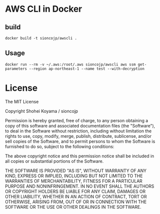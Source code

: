 # AWS CLI in Docker

## build

```shell
docker build -t sioncojp/awscli .
```

## Usage

```shell
docker run --rm -v ~/.aws:/root/.aws sioncojp/awscli aws ssm get-parameters --region ap-northeast-1 --name test --with-decryption
```

# License

The MIT License

Copyright Shohei Koyama / sioncojp 

Permission is hereby granted, free of charge, to any person obtaining a copy
of this software and associated documentation files (the "Software"), to deal
in the Software without restriction, including without limitation the rights
to use, copy, modify, merge, publish, distribute, sublicense, and/or sell
copies of the Software, and to permit persons to whom the Software is
furnished to do so, subject to the following conditions:

The above copyright notice and this permission notice shall be included in
all copies or substantial portions of the Software.

THE SOFTWARE IS PROVIDED "AS IS", WITHOUT WARRANTY OF ANY KIND, EXPRESS OR
IMPLIED, INCLUDING BUT NOT LIMITED TO THE WARRANTIES OF MERCHANTABILITY,
FITNESS FOR A PARTICULAR PURPOSE AND NONINFRINGEMENT. IN NO EVENT SHALL THE
AUTHORS OR COPYRIGHT HOLDERS BE LIABLE FOR ANY CLAIM, DAMAGES OR OTHER
LIABILITY, WHETHER IN AN ACTION OF CONTRACT, TORT OR OTHERWISE, ARISING FROM,
OUT OF OR IN CONNECTION WITH THE SOFTWARE OR THE USE OR OTHER DEALINGS IN
THE SOFTWARE.
